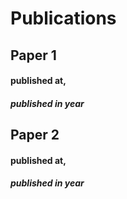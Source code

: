 # Publications

## Paper 1 
#### published at, 
##### published in year

## Paper 2
#### published at, 
##### published in year
